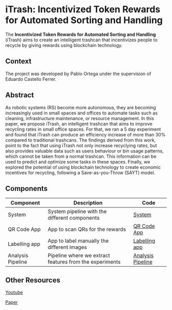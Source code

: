 # iTrash: Incentivized Token Rewards for Automated Sorting and Handling

The **Incentivized Token Rewards for Automated Sorting and Handling** (iTrash) aims to create an intelligent trashcan that incentivizes people to recycle by giving rewards using blockchain technology. 


## Context
The project was developed by Pablo Ortega under the supervision of Eduardo Castello Ferrer. 


## Abstract
As robotic systems (RS) become more autonomous, they are becoming increasingly used in small spaces and offices to automate tasks such as cleaning, infrastructure maintenance, or resource management. In this paper, we propose iTrash, an intelligent trashcan that aims to improve recycling rates in small office spaces. For that, we ran a 5 day experiment and found that iTrash can produce an efficiency increase of more than 30% compared to traditional trashcans. The findings derived from this work, point to the fact that using iTrash not only increase recyclying rates, but also provides valuable data such as users behaviour or bin usage patterns, which cannot be taken from a normal trashcan. This information can be used to predict and optimize some tasks in these spaces. Finally, we explored the potential of using blockchain technology to create economic incentives for recycling, following a Save-as-you-Throw (SAYT) model. 


## Components

| Component | Description | Code |
| --- | --- | --- |
| System | System pipeline with the different components | [System](system) |
| QR Code App | App to scan QRs for the rewards  | [QR Code App](qr_app) |
| Labelling app | App to label manually the different images | [Labelling app](post-experiments/app-labelling) |
| Analysis Pipeline | Pipeline where we extract features from the experiments | [Analysis Pipeline](post-experiments/data_analysis) |



## Other Resources
[Youtube](https://www.youtube.com/watch?v=sdrd5JMhjsk)     

[Paper](https://arxiv.org/abs/2502.18161)







